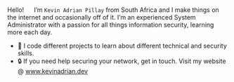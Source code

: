 Hello! <img src = "https://raw.githubusercontent.com/MartinHeinz/MartinHeinz/master/wave.gif" width = 15px> </h1> I’m `Kevin Adrian Pillay` from South Africa and I make things on the internet and occasionally off of it. I’m an experienced System Administrator with a passion for all things information security, learning more each day. 

   - 🎒 I code different projects to learn about different technical and security skills.
   - 🔒 If you need help securing your network, get in touch. Visit my website @ www.kevinadrian.dev
